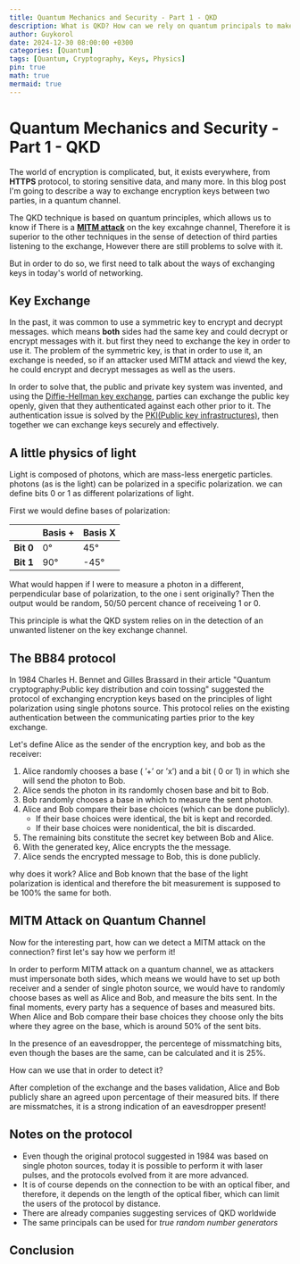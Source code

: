 ```yaml
---
title: Quantum Mechanics and Security - Part 1 - QKD
description: What is QKD? How can we rely on quantum principals to make distribution of encryption keys better?
author: Guykorol
date: 2024-12-30 08:00:00 +0300
categories: [Quantum]
tags: [Quantum, Cryptography, Keys, Physics]
pin: true
math: true
mermaid: true
---
```


# Quantum Mechanics and Security - Part 1 - QKD

The world of encryption is complicated, but, it exists everywhere, from **HTTPS** protocol, to storing sensitive data, and many more.
In this blog post I'm going to describe a way to exchange encryption keys between two parties, in a quantum channel.

The QKD technique is based on quantum principles, which allows us to know if There is a [**MITM attack**](https://en.wikipedia.org/wiki/Man-in-the-middle_attack) on the key excahnge channel, Therefore it is superior to the other techniques in the sense of detection of third parties listening to the exchange, However there are still problems to solve with it.

But in order to do so, we first need to talk about the ways of exchanging keys in today's world of networking.

## Key Exchange 
In the past, it was common to use a symmetric key to encrypt and decrypt messages. which means **both** sides had the same key and could decrypt or encrypt messages with it. but first they need to exchange the key in order to use it.
The problem of the symmetric key, is that in order to use it, an exchange is needed, so if an attacker used MITM attack and viewd the key, he could encrypt and decrypt messages as well as the users.

In order to solve that, the public and private key system was invented, and using the [Diffie-Hellman key exchange](https://en.wikipedia.org/wiki/Diffie%E2%80%93Hellman_key_exchange), parties can exchange the public key openly, given that they authenticated against each other prior to it. The authentication issue is solved by the [PKI(Public key infrastructures)](https://en.wikipedia.org/wiki/Public_key_infrastructure), then together we can exchange keys securely and effectively.

## A little physics of light
Light is composed of photons, which are mass-less energetic particles. photons (as is the light) can be polarized in a specific polarization. we can define bits 0 or 1 as different polarizations of light.

First we would define bases of polarization:


|              | **Basis +**  | **Basis X**  |
|--------------|--------------|--------------|
| **Bit 0**    | 0&#176;    | 45&#176;  |
| **Bit 1**    | 90&#176;   | -45&#176;  |



What would happen if I were to measure a photon in a different, perpendicular base of polarization, to the one i sent originally? Then the output would be random, 50/50 percent chance of receiveing 1 or 0.

This principle is what the QKD system relies on in the detection of an unwanted listener on the key exchange channel.

## The BB84 protocol
In 1984 Charles H. Bennet and Gilles Brassard in their article "Quantum cryptography:Public key distribution and coin tossing" suggested the protocol of exchanging encryption keys based on the principles of light polarization using single photons source.
This protocol relies on the existing authentication between the communicating parties prior to the key exchange.

Let's define Alice as the sender of the encryption key, and bob as the receiver:

1. Alice randomly chooses a base ( ’+’ or ’x’) and a bit ( 0 or 1) in which she will send the photon to Bob.
2. Alice sends the photon in its randomly chosen base and bit to Bob.
3. Bob randomly chooses a base in which to measure the sent photon.
4. Alice and Bob compare their base choices (which can be done publicly).
    * If their base choices were identical, the bit is kept and recorded.
    * If their base choices were nonidentical, the bit is discarded.
5. The remaining bits constitute the secret key between Bob and Alice.
6. With the generated key, Alice encrypts the the message.
7. Alice sends the encrypted message to Bob, this is done publicly.

why does it work? Alice and Bob known that the base of the light polarization is identical and therefore the bit measurement is supposed to be 100% the same for both. 

## MITM Attack on Quantum Channel
Now for the interesting part, how can we detect a MITM attack on the connection? first let's say how we perform it!

In order to perform MITM attack on a quantum channel, we as attackers must impersonate both sides, which means we would have to set up both receiver and a sender of single photon source, we would have to randomly choose bases as well as Alice and Bob, and measure the bits sent.
In the final moments, every party has a sequence of bases and measured bits. When Alice and Bob compare their base choices they choose only the bits where they agree on the base, which is around 50% of the sent bits.

In the presence of an eavesdropper, the percentege of missmatching bits, even though the bases are the same, can be calculated and it is 25%. 

How can we use that in order to detect it?

After completion of the exchange and the bases validation, Alice and Bob publicly share an agreed upon percentage of their measured bits. If there are missmatches, it is a strong indication of an eavesdropper present!

## Notes on the protocol
* Even though the original protocol suggested in 1984 was based on single photon sources, today it is possible to perform it with laser pulses, and the protocols evolved from it are more advanced. 
* It is of course depends on the connection to be with an optical fiber, and therefore, it depends on the length of the optical fiber, which can limit the users of the protocol by distance.
* There are already companies suggesting services of QKD worldwide
* The same principals can be used for _true random number generators_

## Conclusion
